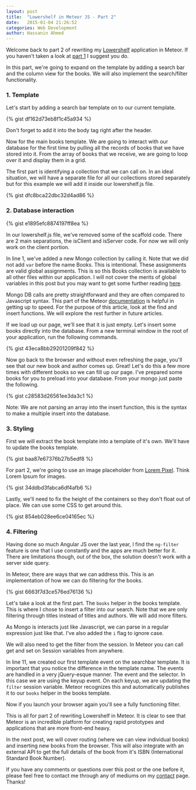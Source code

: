 ```yaml
---
layout: post
title:  "Lowershelf in Meteor JS - Part 2"
date:   2015-01-04 21:26:52
categories: Web Development
author: Hassanin Ahmed
---
```


Welcome back to part 2 of rewriting my [Lowershelf](http://lowershelf.herokuapp.com) application in Meteor. If you haven't taken a look at [part 1](http://hassanin-ahmed.com/web/development/2015/01/03/lowershelf-in-meteor-js-part-1.html) I suggest you do.

In this part, we're going to expand on the template by adding a search bar and the column view for the books. We will also implement the search/filter functionality.

### 1. Template

Let's start by adding a search bar template on to our current template.

{% gist df162d73eb8f1c45a934 %}

Don't forget to add it into the body tag right after the header.

Now for the main books template. We are going to interact with our database for the first time by pulling all the records of books that we have stored into it. From the array of books that we receive, we are going to loop over it and display them in a grid.

The first part is identifying a collection that we can call on. In an ideal situation, we will have a separate file for all our collections stored separately but for this example we will add it inside our lowershelf.js file.

{% gist dfc8bca22dbc32d4ad86 %}

### 2. Database interaction

{% gist e1895efc8874197ff8ea %}

In our lowershelf.js file, we've removed some of the scaffold code. There are 2 main separations, the isClient and isServer code. For now we will only work on the client portion.

In line 1, we've added a new Mongo collection by calling it. Note that we did not add `var` before the name Books. This is intentional. These assignments are valid global assignments. This is so this Books collection is available to all other files within our application. I will not cover the merits of global variables in this post but you may want to get some further reading [here](http://stackoverflow.com/a/2613647/702436).

Mongo DB calls are pretty straightforward and they are often compared to Javascript syntax. This part of the Meteor [documentation](http://docs.meteor.com/#/basic/Mongo-Collection) is helpful in getting up to speed. For the purpose of this article, look at the find and insert functions. We will explore the rest further in future articles.

If we load up our page, we'll see that it is just empty. Let's insert some books directly into the database. From a new terminal window in the root of your application, run the following commands.

{% gist 43eca8bb29201209f842 %}

Now go back to the browser and without even refreshing the page, you'll see that our new book and author comes up. Great! Let's do this a few more times with different books so we can fill up our page. I've prepared some books for you to preload into your database. From your mongo just paste the following.

{% gist c28583d26561ee3da3c1 %}

Note: We are not parsing an array into the insert function, this is the syntax to make a multiple insert into the database.

### 3. Styling

First we will extract the book template into a template of it's own. We'll have to update the books template.

{% gist baa87e67376b27b5edf8 %}

For part 2, we're going to use an image placeholder from [Lorem Pixel](http://lorempixel.com/). Think Lorem Ipsum for images.

{% gist 34ddbd3fabca6df4afb6 %}

Lastly, we'll need to fix the height of the containers so they don't float out of place. We can use some CSS to get around this.

{% gist 854eb028ee6ce04165ec %}

### 4. Filtering

Having done so much Angular JS over the last year, I find the `ng-filter` feature is one that I use constantly and the apps are much better for it. There are limitations though, out of the box, the solution doesn't work with a server side query.

In Meteor, there are ways that we can address this. This is an implementation of how we can do filtering for the books.

{% gist 6663f7d3ce576ed76136 %}

Let's take a look at the first part. The `books` helper in the books template. This is where I chose to insert a filter into our search. Note that we are only filtering through titles instead of titles and authors. We will add more filters.

As Mongo is interacts just like Javascript, we can parse in a regular expression just like that. I've also added the `i` flag to ignore case.

We will also need to get the filter from the session. In Meteor you can call get and set on Session variables from anywhere.

In line 11, we created our first template event on the searchbar template. It is important that you notice the difference in the template name. The events are handled in a very jQuery-esque manner. The event and the selector. In this case we are using the keyup event. On each keyup, we are updating the `filter` session variable. Meteor recognizes this and automatically publishes it to our `books` helper in the books template.

Now if you launch your browser again you'll see a fully functioning filter.

This is all for part 2 of rewriting Lowershelf in Meteor. It is clear to see that Meteor is an incredible platform for creating rapid prototypes and applications that are more front-end heavy.

In the next post, we will cover routing (where we can view individual books) and inserting new books from the browser. This will also integrate with an external API to get the full details of the book from it's ISBN (International Standard Book Number).

If you have any comments or questions over this post or the one before it, please feel free to contact me through any of mediums on my [contact](http://hassanin-ahmed.com/contact-me/) page. Thanks!

